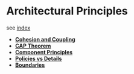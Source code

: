 # Architectural Principles

see [index](./index.md)

* **[Cohesion and Coupling](./cohesion-coupling.md)**
* **[CAP Theorem](./cap.md)**
* **[Component Principles](./component-principles.md)**
* **[Policies vs Details](./policies-details.md)**
* **[Boundaries](./boundaries.md)**

